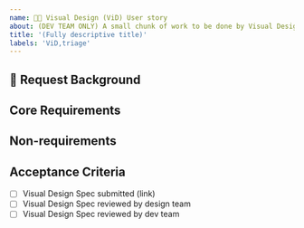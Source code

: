 ```yaml
---
name: 🧑‍🎨 Visual Design (ViD) User story
about: (DEV TEAM ONLY) A small chunk of work to be done by Visual Designer
title: '(Fully descriptive title)'
labels: 'ViD,triage'
---
```


<!-- Ensure the title can be understood without the parent item's context, e.g. "nimble-datepicker Visual Design" rather than just "Visual Design" -->

## 📌 Request Background

<!-- A short description of the request and requester. E.g. Who is the client and how do they expect to use the component? -->
<!-- Link to Interaction Design spec -->

## Core Requirements

<!-- Outline the essential requirements of the component visual design. What states, variations, or other constraints are required? E.g. For a date picker… 

- Component needs block and outline appearances
- Component needs to fit in an editable table cell and in a details panel 
- Reuse the existing calendar icon
- … -->

## Non-requirements

<!-- What ideas are out of scope for this component? E.g. For a date picker… 

- Component does not need a ghost appearance
- … -->


## Acceptance Criteria

- [ ] Visual Design Spec submitted (link)
- [ ] Visual Design Spec reviewed by design team
- [ ] Visual Design Spec reviewed by dev team
